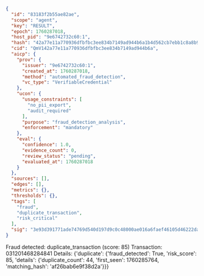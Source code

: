 ```json
{
  "id": "83183f2b55ae82ae",
  "scope": "agent",
  "key": "RESULT",
  "epoch": 1760287018,
  "host_pid": "9e6742732c60:1",
  "hash": "42a77e11a770936dfbfbc3ee834b7149ad944b6a1b4d562cb7ebb1c8a8b9997e",
  "cid": "QmV142a77e11a770936dfbfbc3ee834b7149ad944b6a",
  "aicp": {
    "prov": {
      "issuer": "9e6742732c60:1",
      "created_at": 1760287018,
      "method": "automated_fraud_detection",
      "vc_type": "VerifiableCredential"
    },
    "ucon": {
      "usage_constraints": [
        "no_pii_export",
        "audit_required"
      ],
      "purpose": "fraud_detection_analysis",
      "enforcement": "mandatory"
    },
    "eval": {
      "confidence": 1.0,
      "evidence_count": 0,
      "review_status": "pending",
      "evaluated_at": 1760287018
    }
  },
  "sources": [],
  "edges": [],
  "metrics": {},
  "thresholds": {},
  "tags": [
    "fraud",
    "duplicate_transaction",
    "risk_critical"
  ],
  "sig": "3e93d391771ade74769d540d197d9c0c48000ae016a6faef46105d46222da205"
}
```

Fraud detected: duplicate_transaction (score: 85)
Transaction: 031201468284841
Details: {'duplicate': {'fraud_detected': True, 'risk_score': 85, 'details': {'duplicate_count': 44, 'first_seen': 1760285764, 'matching_hash': 'af26bab6e9f38d2a'}}}